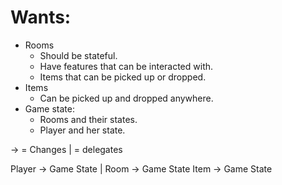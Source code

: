 # Wants:

* Rooms
  * Should be stateful.
  * Have features that can be interacted with.
  * Items that can be picked up or dropped.
* Items
  * Can be picked up and dropped anywhere.
* Game state:
  * Rooms and their states.
  * Player and her state.

-> = Changes
| = delegates

Player ->
  Game State |
    Room ->
      Game State
    Item ->
      Game State
